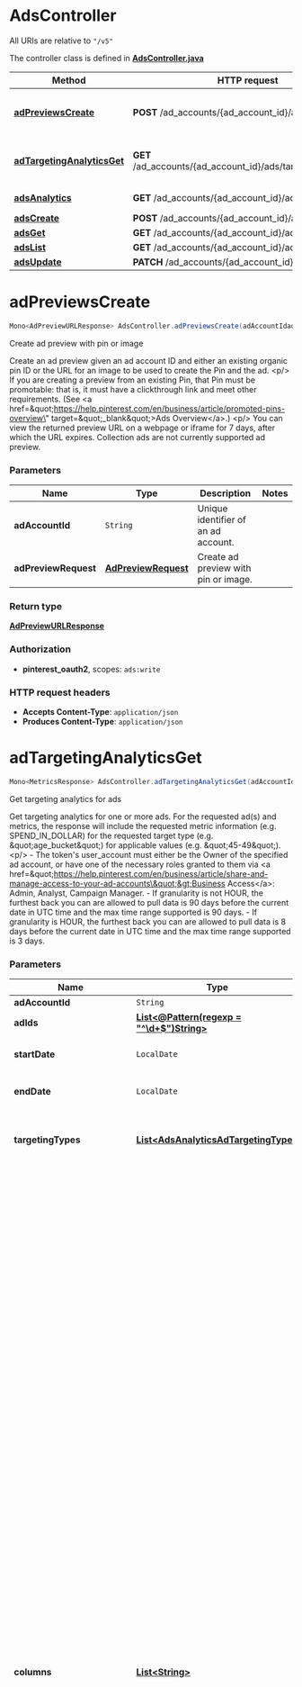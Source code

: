 # AdsController

All URIs are relative to `"/v5"`

The controller class is defined in **[AdsController.java](../../src/main/java/org/openapitools/controller/AdsController.java)**

Method | HTTP request | Description
------------- | ------------- | -------------
[**adPreviewsCreate**](#adPreviewsCreate) | **POST** /ad_accounts/{ad_account_id}/ad_previews | Create ad preview with pin or image
[**adTargetingAnalyticsGet**](#adTargetingAnalyticsGet) | **GET** /ad_accounts/{ad_account_id}/ads/targeting_analytics | Get targeting analytics for ads
[**adsAnalytics**](#adsAnalytics) | **GET** /ad_accounts/{ad_account_id}/ads/analytics | Get ad analytics
[**adsCreate**](#adsCreate) | **POST** /ad_accounts/{ad_account_id}/ads | Create ads
[**adsGet**](#adsGet) | **GET** /ad_accounts/{ad_account_id}/ads/{ad_id} | Get ad
[**adsList**](#adsList) | **GET** /ad_accounts/{ad_account_id}/ads | List ads
[**adsUpdate**](#adsUpdate) | **PATCH** /ad_accounts/{ad_account_id}/ads | Update ads

<a id="adPreviewsCreate"></a>
# **adPreviewsCreate**
```java
Mono<AdPreviewURLResponse> AdsController.adPreviewsCreate(adAccountIdadPreviewRequest)
```

Create ad preview with pin or image

Create an ad preview given an ad account ID and either an existing organic pin ID or the URL for an image to be used to create the Pin and the ad. &lt;p/&gt; If you are creating a preview from an existing Pin, that Pin must be promotable: that is, it must have a clickthrough link and meet other requirements. (See &lt;a href&#x3D;\&quot;https://help.pinterest.com/en/business/article/promoted-pins-overview\&quot; target&#x3D;\&quot;_blank\&quot;&gt;Ads Overview&lt;/a&gt;.) &lt;p/&gt; You can view the returned preview URL on a webpage or iframe for 7 days, after which the URL expires. Collection ads are not currently supported ad preview.

### Parameters
Name | Type | Description  | Notes
------------- | ------------- | ------------- | -------------
**adAccountId** | `String` | Unique identifier of an ad account. |
**adPreviewRequest** | [**AdPreviewRequest**](../../docs/models/AdPreviewRequest.md) | Create ad preview with pin or image. |

### Return type
[**AdPreviewURLResponse**](../../docs/models/AdPreviewURLResponse.md)

### Authorization
* **pinterest_oauth2**, scopes: `ads:write`

### HTTP request headers
 - **Accepts Content-Type**: `application/json`
 - **Produces Content-Type**: `application/json`

<a id="adTargetingAnalyticsGet"></a>
# **adTargetingAnalyticsGet**
```java
Mono<MetricsResponse> AdsController.adTargetingAnalyticsGet(adAccountIdadIdsstartDateendDatetargetingTypescolumnsgranularityclickWindowDaysengagementWindowDaysviewWindowDaysconversionReportTimeattributionTypes)
```

Get targeting analytics for ads

Get targeting analytics for one or more ads. For the requested ad(s) and metrics, the response will include the requested metric information (e.g. SPEND_IN_DOLLAR) for the requested target type (e.g. \&quot;age_bucket\&quot;) for applicable values (e.g. \&quot;45-49\&quot;). &lt;p/&gt; - The token&#39;s user_account must either be the Owner of the specified ad account, or have one of the necessary roles granted to them via &lt;a href&#x3D;\&quot;https://help.pinterest.com/en/business/article/share-and-manage-access-to-your-ad-accounts\&quot;&gt;Business Access&lt;/a&gt;: Admin, Analyst, Campaign Manager. - If granularity is not HOUR, the furthest back you can are allowed to pull data is 90 days before the current date in UTC time and the max time range supported is 90 days. - If granularity is HOUR, the furthest back you can are allowed to pull data is 8 days before the current date in UTC time and the max time range supported is 3 days.

### Parameters
Name | Type | Description  | Notes
------------- | ------------- | ------------- | -------------
**adAccountId** | `String` | Unique identifier of an ad account. |
**adIds** | [**List&lt;@Pattern(regexp &#x3D; &quot;^\\d+$&quot;)String&gt;**](../../docs/models/String.md) | List of Ad Ids to use to filter the results. |
**startDate** | `LocalDate` | Metric report start date (UTC). Format: YYYY-MM-DD. Cannot be more than 90 days back from today. |
**endDate** | `LocalDate` | Metric report end date (UTC). Format: YYYY-MM-DD. Cannot be more than 90 days past start_date. |
**targetingTypes** | [**List&lt;AdsAnalyticsAdTargetingType&gt;**](../../docs/models/AdsAnalyticsAdTargetingType.md) | Targeting type breakdowns for the report. The reporting per targeting type &lt;br&gt; is independent from each other. [\&quot;AGE_BUCKET_AND_GENDER\&quot;] is in BETA and not yet available to all users. |
**columns** | [**List&lt;String&gt;**](../../docs/models/String.md) | Columns to retrieve, encoded as a comma-separated string. **NOTE**: Any metrics defined as MICRO_DOLLARS returns a value based on the advertiser profile&#39;s currency field. For USD,($1/1,000,000, or $0.000001 - one one-ten-thousandth of a cent). it&#39;s microdollars. Otherwise, it&#39;s in microunits of the advertiser&#39;s currency.&lt;br/&gt;For example, if the advertiser&#39;s currency is GBP (British pound sterling), all MICRO_DOLLARS fields will be in GBP microunits (1/1,000,000 British pound).&lt;br/&gt;If a column has no value, it may not be returned | [enum: `SPEND_IN_MICRO_DOLLAR`, `PAID_IMPRESSION`, `SPEND_IN_DOLLAR`, `CPC_IN_MICRO_DOLLAR`, `ECPC_IN_MICRO_DOLLAR`, `ECPC_IN_DOLLAR`, `CTR`, `ECTR`, `CAMPAIGN_NAME`, `PIN_ID`, `TOTAL_ENGAGEMENT`, `ENGAGEMENT_1`, `ENGAGEMENT_2`, `ECPE_IN_DOLLAR`, `ENGAGEMENT_RATE`, `EENGAGEMENT_RATE`, `ECPM_IN_MICRO_DOLLAR`, `REPIN_RATE`, `CTR_2`, `CAMPAIGN_ID`, `ADVERTISER_ID`, `AD_ACCOUNT_ID`, `PIN_PROMOTION_ID`, `AD_ID`, `AD_GROUP_ID`, `CAMPAIGN_ENTITY_STATUS`, `CAMPAIGN_OBJECTIVE_TYPE`, `CPM_IN_MICRO_DOLLAR`, `CPM_IN_DOLLAR`, `AD_GROUP_ENTITY_STATUS`, `ORDER_LINE_ID`, `ORDER_LINE_NAME`, `CLICKTHROUGH_1`, `REPIN_1`, `IMPRESSION_1`, `IMPRESSION_1_GROSS`, `CLICKTHROUGH_1_GROSS`, `OUTBOUND_CLICK_1`, `CLICKTHROUGH_2`, `REPIN_2`, `IMPRESSION_2`, `OUTBOUND_CLICK_2`, `TOTAL_CLICKTHROUGH`, `TOTAL_IMPRESSION`, `TOTAL_IMPRESSION_USER`, `TOTAL_IMPRESSION_FREQUENCY`, `COST_PER_OUTBOUND_CLICK_IN_DOLLAR`, `TOTAL_ENGAGEMENT_SIGNUP`, `TOTAL_ENGAGEMENT_CHECKOUT`, `TOTAL_ENGAGEMENT_LEAD`, `TOTAL_CLICK_SIGNUP`, `TOTAL_CLICK_CHECKOUT`, `TOTAL_CLICK_ADD_TO_CART`, `TOTAL_CLICK_LEAD`, `TOTAL_VIEW_SIGNUP`, `TOTAL_VIEW_CHECKOUT`, `TOTAL_VIEW_ADD_TO_CART`, `TOTAL_VIEW_LEAD`, `TOTAL_CONVERSIONS`, `TOTAL_ENGAGEMENT_SIGNUP_VALUE_IN_MICRO_DOLLAR`, `TOTAL_ENGAGEMENT_CHECKOUT_VALUE_IN_MICRO_DOLLAR`, `TOTAL_CLICK_SIGNUP_VALUE_IN_MICRO_DOLLAR`, `TOTAL_CLICK_CHECKOUT_VALUE_IN_MICRO_DOLLAR`, `TOTAL_VIEW_SIGNUP_VALUE_IN_MICRO_DOLLAR`, `TOTAL_VIEW_CHECKOUT_VALUE_IN_MICRO_DOLLAR`, `TOTAL_WEB_SESSIONS`, `WEB_SESSIONS_1`, `WEB_SESSIONS_2`, `CAMPAIGN_LIFETIME_SPEND_CAP`, `CAMPAIGN_DAILY_SPEND_CAP`, `TOTAL_PAGE_VISIT`, `TOTAL_SIGNUP`, `TOTAL_CHECKOUT`, `TOTAL_CUSTOM`, `TOTAL_LEAD`, `TOTAL_SIGNUP_VALUE_IN_MICRO_DOLLAR`, `TOTAL_CHECKOUT_VALUE_IN_MICRO_DOLLAR`, `TOTAL_CUSTOM_VALUE_IN_MICRO_DOLLAR`, `PAGE_VISIT_COST_PER_ACTION`, `PAGE_VISIT_ROAS`, `CHECKOUT_ROAS`, `CUSTOM_ROAS`, `VIDEO_MRC_VIEWS_1`, `VIDEO_3SEC_VIEWS_2`, `VIDEO_P100_COMPLETE_2`, `VIDEO_P0_COMBINED_2`, `VIDEO_P25_COMBINED_2`, `VIDEO_P50_COMBINED_2`, `VIDEO_P75_COMBINED_2`, `VIDEO_P95_COMBINED_2`, `VIDEO_MRC_VIEWS_2`, `PAID_VIDEO_VIEWABLE_RATE`, `VIDEO_LENGTH`, `ECPV_IN_DOLLAR`, `ECPCV_IN_DOLLAR`, `ECPCV_P95_IN_DOLLAR`, `TOTAL_VIDEO_3SEC_VIEWS`, `TOTAL_VIDEO_P100_COMPLETE`, `TOTAL_VIDEO_P0_COMBINED`, `TOTAL_VIDEO_P25_COMBINED`, `TOTAL_VIDEO_P50_COMBINED`, `TOTAL_VIDEO_P75_COMBINED`, `TOTAL_VIDEO_P95_COMBINED`, `TOTAL_VIDEO_MRC_VIEWS`, `TOTAL_VIDEO_AVG_WATCHTIME_IN_SECOND`, `TOTAL_REPIN_RATE`, `WEB_CHECKOUT_COST_PER_ACTION`, `WEB_CHECKOUT_ROAS`, `TOTAL_WEB_CHECKOUT`, `TOTAL_WEB_CHECKOUT_VALUE_IN_MICRO_DOLLAR`, `TOTAL_WEB_CLICK_CHECKOUT`, `TOTAL_WEB_CLICK_CHECKOUT_VALUE_IN_MICRO_DOLLAR`, `TOTAL_WEB_ENGAGEMENT_CHECKOUT`, `TOTAL_WEB_ENGAGEMENT_CHECKOUT_VALUE_IN_MICRO_DOLLAR`, `TOTAL_WEB_VIEW_CHECKOUT`, `TOTAL_WEB_VIEW_CHECKOUT_VALUE_IN_MICRO_DOLLAR`, `INAPP_CHECKOUT_COST_PER_ACTION`, `TOTAL_OFFLINE_CHECKOUT`, `IDEA_PIN_PRODUCT_TAG_VISIT_1`, `IDEA_PIN_PRODUCT_TAG_VISIT_2`, `TOTAL_IDEA_PIN_PRODUCT_TAG_VISIT`, `LEADS`, `COST_PER_LEAD`, `QUIZ_COMPLETED`, `QUIZ_PIN_RESULT_OPEN`, `QUIZ_COMPLETION_RATE`, `SHOWCASE_PIN_CLICKTHROUGH`, `SHOWCASE_SUBPAGE_CLICKTHROUGH`, `SHOWCASE_SUBPIN_CLICKTHROUGH`, `SHOWCASE_SUBPAGE_IMPRESSION`, `SHOWCASE_SUBPIN_IMPRESSION`, `SHOWCASE_SUBPAGE_SWIPE_LEFT`, `SHOWCASE_SUBPAGE_SWIPE_RIGHT`, `SHOWCASE_SUBPIN_SWIPE_LEFT`, `SHOWCASE_SUBPIN_SWIPE_RIGHT`, `SHOWCASE_SUBPAGE_REPIN`, `SHOWCASE_SUBPIN_REPIN`, `SHOWCASE_SUBPAGE_CLOSEUP`, `SHOWCASE_CARD_THUMBNAIL_SWIPE_FORWARD`, `SHOWCASE_CARD_THUMBNAIL_SWIPE_BACKWARD`, `SHOWCASE_AVERAGE_SUBPAGE_CLOSEUP_PER_SESSION`, `TOTAL_CHECKOUT_CONVERSION_RATE`, `TOTAL_VIEW_CATEGORY_CONVERSION_RATE`, `TOTAL_ADD_TO_CART_CONVERSION_RATE`, `TOTAL_SIGNUP_CONVERSION_RATE`, `TOTAL_PAGE_VISIT_CONVERSION_RATE`, `TOTAL_LEAD_CONVERSION_RATE`, `TOTAL_SEARCH_CONVERSION_RATE`, `TOTAL_WATCH_VIDEO_CONVERSION_RATE`, `TOTAL_UNKNOWN_CONVERSION_RATE`, `TOTAL_CUSTOM_CONVERSION_RATE`]
**granularity** | [**Granularity**](../../docs/models/.md) | TOTAL - metrics are aggregated over the specified date range.&lt;br&gt; DAY - metrics are broken down daily.&lt;br&gt; HOUR - metrics are broken down hourly.&lt;br&gt;WEEKLY - metrics are broken down weekly.&lt;br&gt;MONTHLY - metrics are broken down monthly | [enum: `TOTAL`, `DAY`, `HOUR`, `WEEK`, `MONTH`]
**clickWindowDays** | `Integer` | Number of days to use as the conversion attribution window for a pin click action. Applies to Pinterest Tag conversion metrics. Prior conversion tags use their defined attribution windows. If not specified, defaults to &#x60;30&#x60; days. | [optional parameter] [default to `30`] [enum: `0`, `1`, `7`, `14`, `30`, `60`]
**engagementWindowDays** | `Integer` | Number of days to use as the conversion attribution window for an engagement action. Engagements include saves, closeups, link clicks, and carousel card swipes. Applies to Pinterest Tag conversion metrics. Prior conversion tags use their defined attribution windows. If not specified, defaults to &#x60;30&#x60; days. | [optional parameter] [default to `30`] [enum: `0`, `1`, `7`, `14`, `30`, `60`]
**viewWindowDays** | `Integer` | Number of days to use as the conversion attribution window for a view action. Applies to Pinterest Tag conversion metrics. Prior conversion tags use their defined attribution windows. If not specified, defaults to &#x60;1&#x60; day. | [optional parameter] [default to `1`] [enum: `0`, `1`, `7`, `14`, `30`, `60`]
**conversionReportTime** | `String` | The date by which the conversion metrics returned from this endpoint will be reported. There are two dates associated with a conversion event: the date that the user interacted with the ad, and the date that the user completed a conversion event. | [optional parameter] [default to `TIME_OF_AD_ACTION`] [enum: `TIME_OF_AD_ACTION`, `TIME_OF_CONVERSION`]
**attributionTypes** | [**ConversionReportAttributionType**](../../docs/models/.md) | List of types of attribution for the conversion report | [optional parameter] [enum: `INDIVIDUAL`, `HOUSEHOLD`]

### Return type
[**MetricsResponse**](../../docs/models/MetricsResponse.md)

### Authorization
* **pinterest_oauth2**, scopes: `ads:read`

### HTTP request headers
 - **Accepts Content-Type**: Not defined
 - **Produces Content-Type**: `application/json`

<a id="adsAnalytics"></a>
# **adsAnalytics**
```java
Mono<List<AdsAnalyticsResponseInner>> AdsController.adsAnalytics(adAccountIdstartDateendDatecolumnsgranularityadIdsclickWindowDaysengagementWindowDaysviewWindowDaysconversionReportTimepinIdscampaignIds)
```

Get ad analytics

Get analytics for the specified ads in the specified &lt;code&gt;ad_account_id&lt;/code&gt;, filtered by the specified options. - The token&#39;s user_account must either be the Owner of the specified ad account, or have one of the necessary roles granted to them via &lt;a href&#x3D;\&quot;https://help.pinterest.com/en/business/article/share-and-manage-access-to-your-ad-accounts\&quot;&gt;Business Access&lt;/a&gt;: Admin, Analyst, Campaign Manager. - The request must contain either ad_ids or both campaign_ids and pin_ids. - If granularity is not HOUR, the furthest back you can are allowed to pull data is 90 days before the current date in UTC time and the max time range supported is 90 days. - If granularity is HOUR, the furthest back you can are allowed to pull data is 8 days before the current date in UTC time and the max time range supported is 3 days.

### Parameters
Name | Type | Description  | Notes
------------- | ------------- | ------------- | -------------
**adAccountId** | `String` | Unique identifier of an ad account. |
**startDate** | `LocalDate` | Metric report start date (UTC). Format: YYYY-MM-DD. Cannot be more than 90 days back from today. |
**endDate** | `LocalDate` | Metric report end date (UTC). Format: YYYY-MM-DD. Cannot be more than 90 days past start_date. |
**columns** | [**List&lt;String&gt;**](../../docs/models/String.md) | Columns to retrieve, encoded as a comma-separated string. **NOTE**: Any metrics defined as MICRO_DOLLARS returns a value based on the advertiser profile&#39;s currency field. For USD,($1/1,000,000, or $0.000001 - one one-ten-thousandth of a cent). it&#39;s microdollars. Otherwise, it&#39;s in microunits of the advertiser&#39;s currency.&lt;br/&gt;For example, if the advertiser&#39;s currency is GBP (British pound sterling), all MICRO_DOLLARS fields will be in GBP microunits (1/1,000,000 British pound).&lt;br/&gt;If a column has no value, it may not be returned | [enum: `SPEND_IN_MICRO_DOLLAR`, `PAID_IMPRESSION`, `SPEND_IN_DOLLAR`, `CPC_IN_MICRO_DOLLAR`, `ECPC_IN_MICRO_DOLLAR`, `ECPC_IN_DOLLAR`, `CTR`, `ECTR`, `CAMPAIGN_NAME`, `PIN_ID`, `TOTAL_ENGAGEMENT`, `ENGAGEMENT_1`, `ENGAGEMENT_2`, `ECPE_IN_DOLLAR`, `ENGAGEMENT_RATE`, `EENGAGEMENT_RATE`, `ECPM_IN_MICRO_DOLLAR`, `REPIN_RATE`, `CTR_2`, `CAMPAIGN_ID`, `ADVERTISER_ID`, `AD_ACCOUNT_ID`, `PIN_PROMOTION_ID`, `AD_ID`, `AD_GROUP_ID`, `CAMPAIGN_ENTITY_STATUS`, `CAMPAIGN_OBJECTIVE_TYPE`, `CPM_IN_MICRO_DOLLAR`, `CPM_IN_DOLLAR`, `AD_GROUP_ENTITY_STATUS`, `ORDER_LINE_ID`, `ORDER_LINE_NAME`, `CLICKTHROUGH_1`, `REPIN_1`, `IMPRESSION_1`, `IMPRESSION_1_GROSS`, `CLICKTHROUGH_1_GROSS`, `OUTBOUND_CLICK_1`, `CLICKTHROUGH_2`, `REPIN_2`, `IMPRESSION_2`, `OUTBOUND_CLICK_2`, `TOTAL_CLICKTHROUGH`, `TOTAL_IMPRESSION`, `TOTAL_IMPRESSION_USER`, `TOTAL_IMPRESSION_FREQUENCY`, `COST_PER_OUTBOUND_CLICK_IN_DOLLAR`, `TOTAL_ENGAGEMENT_SIGNUP`, `TOTAL_ENGAGEMENT_CHECKOUT`, `TOTAL_ENGAGEMENT_LEAD`, `TOTAL_CLICK_SIGNUP`, `TOTAL_CLICK_CHECKOUT`, `TOTAL_CLICK_ADD_TO_CART`, `TOTAL_CLICK_LEAD`, `TOTAL_VIEW_SIGNUP`, `TOTAL_VIEW_CHECKOUT`, `TOTAL_VIEW_ADD_TO_CART`, `TOTAL_VIEW_LEAD`, `TOTAL_CONVERSIONS`, `TOTAL_ENGAGEMENT_SIGNUP_VALUE_IN_MICRO_DOLLAR`, `TOTAL_ENGAGEMENT_CHECKOUT_VALUE_IN_MICRO_DOLLAR`, `TOTAL_CLICK_SIGNUP_VALUE_IN_MICRO_DOLLAR`, `TOTAL_CLICK_CHECKOUT_VALUE_IN_MICRO_DOLLAR`, `TOTAL_VIEW_SIGNUP_VALUE_IN_MICRO_DOLLAR`, `TOTAL_VIEW_CHECKOUT_VALUE_IN_MICRO_DOLLAR`, `TOTAL_WEB_SESSIONS`, `WEB_SESSIONS_1`, `WEB_SESSIONS_2`, `CAMPAIGN_LIFETIME_SPEND_CAP`, `CAMPAIGN_DAILY_SPEND_CAP`, `TOTAL_PAGE_VISIT`, `TOTAL_SIGNUP`, `TOTAL_CHECKOUT`, `TOTAL_CUSTOM`, `TOTAL_LEAD`, `TOTAL_SIGNUP_VALUE_IN_MICRO_DOLLAR`, `TOTAL_CHECKOUT_VALUE_IN_MICRO_DOLLAR`, `TOTAL_CUSTOM_VALUE_IN_MICRO_DOLLAR`, `PAGE_VISIT_COST_PER_ACTION`, `PAGE_VISIT_ROAS`, `CHECKOUT_ROAS`, `CUSTOM_ROAS`, `VIDEO_MRC_VIEWS_1`, `VIDEO_3SEC_VIEWS_2`, `VIDEO_P100_COMPLETE_2`, `VIDEO_P0_COMBINED_2`, `VIDEO_P25_COMBINED_2`, `VIDEO_P50_COMBINED_2`, `VIDEO_P75_COMBINED_2`, `VIDEO_P95_COMBINED_2`, `VIDEO_MRC_VIEWS_2`, `PAID_VIDEO_VIEWABLE_RATE`, `VIDEO_LENGTH`, `ECPV_IN_DOLLAR`, `ECPCV_IN_DOLLAR`, `ECPCV_P95_IN_DOLLAR`, `TOTAL_VIDEO_3SEC_VIEWS`, `TOTAL_VIDEO_P100_COMPLETE`, `TOTAL_VIDEO_P0_COMBINED`, `TOTAL_VIDEO_P25_COMBINED`, `TOTAL_VIDEO_P50_COMBINED`, `TOTAL_VIDEO_P75_COMBINED`, `TOTAL_VIDEO_P95_COMBINED`, `TOTAL_VIDEO_MRC_VIEWS`, `TOTAL_VIDEO_AVG_WATCHTIME_IN_SECOND`, `TOTAL_REPIN_RATE`, `WEB_CHECKOUT_COST_PER_ACTION`, `WEB_CHECKOUT_ROAS`, `TOTAL_WEB_CHECKOUT`, `TOTAL_WEB_CHECKOUT_VALUE_IN_MICRO_DOLLAR`, `TOTAL_WEB_CLICK_CHECKOUT`, `TOTAL_WEB_CLICK_CHECKOUT_VALUE_IN_MICRO_DOLLAR`, `TOTAL_WEB_ENGAGEMENT_CHECKOUT`, `TOTAL_WEB_ENGAGEMENT_CHECKOUT_VALUE_IN_MICRO_DOLLAR`, `TOTAL_WEB_VIEW_CHECKOUT`, `TOTAL_WEB_VIEW_CHECKOUT_VALUE_IN_MICRO_DOLLAR`, `INAPP_CHECKOUT_COST_PER_ACTION`, `TOTAL_OFFLINE_CHECKOUT`, `IDEA_PIN_PRODUCT_TAG_VISIT_1`, `IDEA_PIN_PRODUCT_TAG_VISIT_2`, `TOTAL_IDEA_PIN_PRODUCT_TAG_VISIT`, `LEADS`, `COST_PER_LEAD`, `QUIZ_COMPLETED`, `QUIZ_PIN_RESULT_OPEN`, `QUIZ_COMPLETION_RATE`, `SHOWCASE_PIN_CLICKTHROUGH`, `SHOWCASE_SUBPAGE_CLICKTHROUGH`, `SHOWCASE_SUBPIN_CLICKTHROUGH`, `SHOWCASE_SUBPAGE_IMPRESSION`, `SHOWCASE_SUBPIN_IMPRESSION`, `SHOWCASE_SUBPAGE_SWIPE_LEFT`, `SHOWCASE_SUBPAGE_SWIPE_RIGHT`, `SHOWCASE_SUBPIN_SWIPE_LEFT`, `SHOWCASE_SUBPIN_SWIPE_RIGHT`, `SHOWCASE_SUBPAGE_REPIN`, `SHOWCASE_SUBPIN_REPIN`, `SHOWCASE_SUBPAGE_CLOSEUP`, `SHOWCASE_CARD_THUMBNAIL_SWIPE_FORWARD`, `SHOWCASE_CARD_THUMBNAIL_SWIPE_BACKWARD`, `SHOWCASE_AVERAGE_SUBPAGE_CLOSEUP_PER_SESSION`, `TOTAL_CHECKOUT_CONVERSION_RATE`, `TOTAL_VIEW_CATEGORY_CONVERSION_RATE`, `TOTAL_ADD_TO_CART_CONVERSION_RATE`, `TOTAL_SIGNUP_CONVERSION_RATE`, `TOTAL_PAGE_VISIT_CONVERSION_RATE`, `TOTAL_LEAD_CONVERSION_RATE`, `TOTAL_SEARCH_CONVERSION_RATE`, `TOTAL_WATCH_VIDEO_CONVERSION_RATE`, `TOTAL_UNKNOWN_CONVERSION_RATE`, `TOTAL_CUSTOM_CONVERSION_RATE`]
**granularity** | [**Granularity**](../../docs/models/.md) | TOTAL - metrics are aggregated over the specified date range.&lt;br&gt; DAY - metrics are broken down daily.&lt;br&gt; HOUR - metrics are broken down hourly.&lt;br&gt;WEEKLY - metrics are broken down weekly.&lt;br&gt;MONTHLY - metrics are broken down monthly | [enum: `TOTAL`, `DAY`, `HOUR`, `WEEK`, `MONTH`]
**adIds** | [**List&lt;@Pattern(regexp &#x3D; &quot;^\\d+$&quot;)String&gt;**](../../docs/models/String.md) | List of Ad Ids to use to filter the results. | [optional parameter]
**clickWindowDays** | `Integer` | Number of days to use as the conversion attribution window for a pin click action. Applies to Pinterest Tag conversion metrics. Prior conversion tags use their defined attribution windows. If not specified, defaults to &#x60;30&#x60; days. | [optional parameter] [default to `30`] [enum: `0`, `1`, `7`, `14`, `30`, `60`]
**engagementWindowDays** | `Integer` | Number of days to use as the conversion attribution window for an engagement action. Engagements include saves, closeups, link clicks, and carousel card swipes. Applies to Pinterest Tag conversion metrics. Prior conversion tags use their defined attribution windows. If not specified, defaults to &#x60;30&#x60; days. | [optional parameter] [default to `30`] [enum: `0`, `1`, `7`, `14`, `30`, `60`]
**viewWindowDays** | `Integer` | Number of days to use as the conversion attribution window for a view action. Applies to Pinterest Tag conversion metrics. Prior conversion tags use their defined attribution windows. If not specified, defaults to &#x60;1&#x60; day. | [optional parameter] [default to `1`] [enum: `0`, `1`, `7`, `14`, `30`, `60`]
**conversionReportTime** | `String` | The date by which the conversion metrics returned from this endpoint will be reported. There are two dates associated with a conversion event: the date that the user interacted with the ad, and the date that the user completed a conversion event. | [optional parameter] [default to `TIME_OF_AD_ACTION`] [enum: `TIME_OF_AD_ACTION`, `TIME_OF_CONVERSION`]
**pinIds** | [**List&lt;@Pattern(regexp &#x3D; &quot;^\\d+$&quot;)String&gt;**](../../docs/models/String.md) | List of Pin IDs. | [optional parameter]
**campaignIds** | [**List&lt;@Pattern(regexp &#x3D; &quot;^\\d+$&quot;)@Size(max &#x3D; 18)String&gt;**](../../docs/models/String.md) | List of Campaign Ids to use to filter the results. | [optional parameter]

### Return type
[**List&lt;AdsAnalyticsResponseInner&gt;**](../../docs/models/AdsAnalyticsResponseInner.md)

### Authorization
* **pinterest_oauth2**, scopes: `ads:read`

### HTTP request headers
 - **Accepts Content-Type**: Not defined
 - **Produces Content-Type**: `application/json`

<a id="adsCreate"></a>
# **adsCreate**
```java
Mono<AdArrayResponse> AdsController.adsCreate(adAccountIdadCreateRequest)
```

Create ads

Create multiple new ads. Request must contain ad_group_id, creative_type, and the source Pin pin_id.

### Parameters
Name | Type | Description  | Notes
------------- | ------------- | ------------- | -------------
**adAccountId** | `String` | Unique identifier of an ad account. |
**adCreateRequest** | [**List&lt;@Valid AdCreateRequest&gt;**](../../docs/models/AdCreateRequest.md) | List of ads to create, size limit [1, 30]. |

### Return type
[**AdArrayResponse**](../../docs/models/AdArrayResponse.md)

### Authorization
* **pinterest_oauth2**, scopes: `ads:write`

### HTTP request headers
 - **Accepts Content-Type**: `application/json`
 - **Produces Content-Type**: `application/json`

<a id="adsGet"></a>
# **adsGet**
```java
Mono<AdResponse> AdsController.adsGet(adAccountIdadId)
```

Get ad

Get a specific ad given the ad ID. If your pin is rejected, rejected_reasons will contain additional information from the Ad Review process. For more information about our policies and rejection reasons see the &lt;a href&#x3D;\&quot;https://www.pinterest.com/_/_/policy/advertising-guidelines/\&quot; target&#x3D;\&quot;_blank\&quot;&gt;Pinterest advertising standards&lt;/a&gt;.

### Parameters
Name | Type | Description  | Notes
------------- | ------------- | ------------- | -------------
**adAccountId** | `String` | Unique identifier of an ad account. |
**adId** | `String` | Unique identifier of an ad. |

### Return type
[**AdResponse**](../../docs/models/AdResponse.md)

### Authorization
* **pinterest_oauth2**, scopes: `ads:read`

### HTTP request headers
 - **Accepts Content-Type**: Not defined
 - **Produces Content-Type**: `application/json`

<a id="adsList"></a>
# **adsList**
```java
Mono<AdsList200Response> AdsController.adsList(adAccountIdcampaignIdsadGroupIdsadIdsentityStatusespageSizeorderbookmark)
```

List ads

List ads that meet the filters provided:   - Listed campaign ids or ad group ids or ad ids   - Listed entity statuses &lt;p/&gt; If no filter is provided, all ads in the ad account are returned. &lt;p/&gt; &lt;strong&gt;Note:&lt;/strong&gt;&lt;p/&gt; Provide only campaign_id or ad_group_id or ad_id. Do not provide more than one type. &lt;p/&gt; Review status is provided for each ad; if review_status is REJECTED, the rejected_reasons field will contain additional information. For more, see &lt;a href&#x3D;\&quot;https://policy.pinterest.com/en/advertising-guidelines\&quot;&gt;Pinterest advertising standards&lt;/a&gt;.

### Parameters
Name | Type | Description  | Notes
------------- | ------------- | ------------- | -------------
**adAccountId** | `String` | Unique identifier of an ad account. |
**campaignIds** | [**List&lt;@Pattern(regexp &#x3D; &quot;^\\d+$&quot;)@Size(max &#x3D; 18)String&gt;**](../../docs/models/String.md) | List of Campaign Ids to use to filter the results. | [optional parameter]
**adGroupIds** | [**List&lt;@Pattern(regexp &#x3D; &quot;^\\d+$&quot;)String&gt;**](../../docs/models/String.md) | List of Ad group Ids to use to filter the results. | [optional parameter]
**adIds** | [**List&lt;@Pattern(regexp &#x3D; &quot;^\\d+$&quot;)String&gt;**](../../docs/models/String.md) | List of Ad Ids to use to filter the results. | [optional parameter]
**entityStatuses** | [**List&lt;String&gt;**](../../docs/models/String.md) | Entity status | [optional parameter] [default to `ACTIVE,PAUSED`] [enum: `ACTIVE`, `PAUSED`, `ARCHIVED`, `DRAFT`, `DELETED_DRAFT`]
**pageSize** | `Integer` | Maximum number of items to include in a single page of the response. See documentation on &lt;a href&#x3D;&#39;/docs/reference/pagination/&#39;&gt;Pagination&lt;/a&gt; for more information. | [optional parameter] [default to `25`]
**order** | `String` | The order in which to sort the items returned: “ASCENDING” or “DESCENDING” by ID. Note that higher-value IDs are associated with more-recently added items. | [optional parameter] [enum: `ASCENDING`, `DESCENDING`]
**bookmark** | `String` | Cursor used to fetch the next page of items | [optional parameter]

### Return type
[**AdsList200Response**](../../docs/models/AdsList200Response.md)

### Authorization
* **pinterest_oauth2**, scopes: `ads:read`

### HTTP request headers
 - **Accepts Content-Type**: Not defined
 - **Produces Content-Type**: `application/json`

<a id="adsUpdate"></a>
# **adsUpdate**
```java
Mono<AdArrayResponse> AdsController.adsUpdate(adAccountIdadUpdateRequest)
```

Update ads

Update multiple existing ads

### Parameters
Name | Type | Description  | Notes
------------- | ------------- | ------------- | -------------
**adAccountId** | `String` | Unique identifier of an ad account. |
**adUpdateRequest** | [**List&lt;@Valid AdUpdateRequest&gt;**](../../docs/models/AdUpdateRequest.md) | List of ads to update, size limit [1, 30] |

### Return type
[**AdArrayResponse**](../../docs/models/AdArrayResponse.md)

### Authorization
* **pinterest_oauth2**, scopes: `ads:write`

### HTTP request headers
 - **Accepts Content-Type**: `application/json`
 - **Produces Content-Type**: `application/json`

